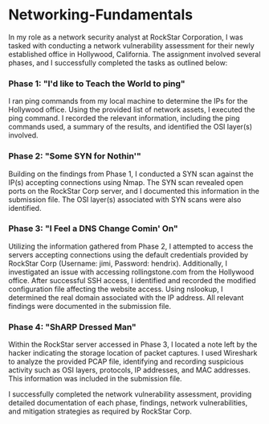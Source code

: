 # Networking-Fundamentals

In my role as a network security analyst at RockStar Corporation, I was tasked with conducting a network vulnerability assessment for their newly established office in Hollywood, California. The assignment involved several phases, and I successfully completed the tasks as outlined below:

### Phase 1: "I'd like to Teach the World to ping"
I ran ping commands from my local machine to determine the IPs for the Hollywood office. Using the provided list of network assets, I executed the ping <IP Address> command. I recorded the relevant information, including the ping commands used, a summary of the results, and identified the OSI layer(s) involved.

### Phase 2: "Some SYN for Nothin'"
Building on the findings from Phase 1, I conducted a SYN scan against the IP(s) accepting connections using Nmap. The SYN scan revealed open ports on the RockStar Corp server, and I documented this information in the submission file. The OSI layer(s) associated with SYN scans were also identified.

### Phase 3: "I Feel a DNS Change Comin' On"
Utilizing the information gathered from Phase 2, I attempted to access the servers accepting connections using the default credentials provided by RockStar Corp (Username: jimi, Password: hendrix). Additionally, I investigated an issue with accessing rollingstone.com from the Hollywood office. After successful SSH access, I identified and recorded the modified configuration file affecting the website access. Using nslookup, I determined the real domain associated with the IP address. All relevant findings were documented in the submission file.

### Phase 4: "ShARP Dressed Man"
Within the RockStar server accessed in Phase 3, I located a note left by the hacker indicating the storage location of packet captures. I used Wireshark to analyze the provided PCAP file, identifying and recording suspicious activity such as OSI layers, protocols, IP addresses, and MAC addresses. This information was included in the submission file.

I successfully completed the network vulnerability assessment, providing detailed documentation of each phase, findings, network vulnerabilities, and mitigation strategies as required by RockStar Corp.
